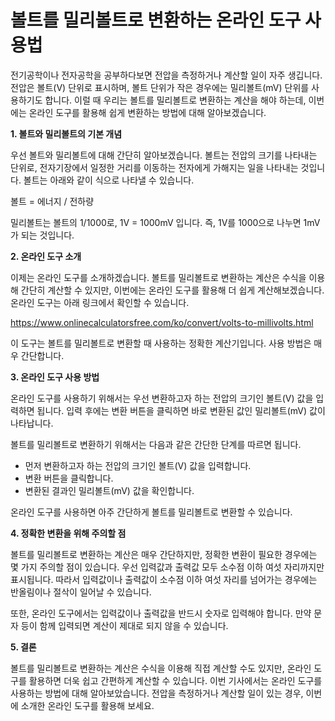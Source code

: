 볼트를 밀리볼트로 변환하는 온라인 도구 사용법
=========================

전기공학이나 전자공학을 공부하다보면 전압을 측정하거나 계산할 일이 자주 생깁니다. 전압은 볼트(V) 단위로 표시하며, 볼트 단위가 작은 경우에는 밀리볼트(mV) 단위를 사용하기도 합니다. 이럴 때 우리는 볼트를 밀리볼트로 변환하는 계산을 해야 하는데, 이번에는 온라인 도구를 활용해 쉽게 변환하는 방법에 대해 알아보겠습니다.

**1. 볼트와 밀리볼트의 기본 개념**

우선 볼트와 밀리볼트에 대해 간단히 알아보겠습니다. 볼트는 전압의 크기를 나타내는 단위로, 전자기장에서 일정한 거리를 이동하는 전자에게 가해지는 일을 나타내는 것입니다. 볼트는 아래와 같이 식으로 나타낼 수 있습니다.

볼트 = 에너지 / 전하량

밀리볼트는 볼트의 1/1000로, 1V = 1000mV 입니다. 즉, 1V를 1000으로 나누면 1mV가 되는 것입니다.

**2. 온라인 도구 소개**

이제는 온라인 도구를 소개하겠습니다. 볼트를 밀리볼트로 변환하는 계산은 수식을 이용해 간단히 계산할 수 있지만, 이번에는 온라인 도구를 활용해 더 쉽게 계산해보겠습니다. 온라인 도구는 아래 링크에서 확인할 수 있습니다.

<https://www.onlinecalculatorsfree.com/ko/convert/volts-to-millivolts.html>

이 도구는 볼트를 밀리볼트로 변환할 때 사용하는 정확한 계산기입니다. 사용 방법은 매우 간단합니다.

**3. 온라인 도구 사용 방법**

온라인 도구를 사용하기 위해서는 우선 변환하고자 하는 전압의 크기인 볼트(V) 값을 입력하면 됩니다. 입력 후에는 변환 버튼을 클릭하면 바로 변환된 값인 밀리볼트(mV) 값이 나타납니다.

볼트를 밀리볼트로 변환하기 위해서는 다음과 같은 간단한 단계를 따르면 됩니다.

- 먼저 변환하고자 하는 전압의 크기인 볼트(V) 값을 입력합니다.
- 변환 버튼을 클릭합니다.
- 변환된 결과인 밀리볼트(mV) 값을 확인합니다.

온라인 도구를 사용하면 아주 간단하게 볼트를 밀리볼트로 변환할 수 있습니다.

**4. 정확한 변환을 위해 주의할 점**

볼트를 밀리볼트로 변환하는 계산은 매우 간단하지만, 정확한 변환이 필요한 경우에는 몇 가지 주의할 점이 있습니다. 우선 입력값과 출력값 모두 소수점 이하 여섯 자리까지만 표시됩니다. 따라서 입력값이나 출력값이 소수점 이하 여섯 자리를 넘어가는 경우에는 반올림이나 절삭이 일어날 수 있습니다.

또한, 온라인 도구에서는 입력값이나 출력값을 반드시 숫자로 입력해야 합니다. 만약 문자 등이 함께 입력되면 계산이 제대로 되지 않을 수 있습니다.

**5. 결론**

볼트를 밀리볼트로 변환하는 계산은 수식을 이용해 직접 계산할 수도 있지만, 온라인 도구를 활용하면 더욱 쉽고 간편하게 계산할 수 있습니다. 이번 기사에서는 온라인 도구를 사용하는 방법에 대해 알아보았습니다. 전압을 측정하거나 계산할 일이 있는 경우, 이번에 소개한 온라인 도구를 활용해 보세요.